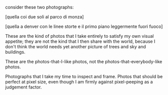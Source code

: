 consider these two photographs:

[quella coi due soli al parco di monza]

[quella a denver con le linee storte e il primo piano leggermente fuori fuoco]

These are the kind of photos that I take entirely to satisfy my own visual appetite; they are not the kind that I then share with the world, because I don't think the world needs yet another picture of trees and sky and buildings.

These are the photos-that-I-like photos, not the photos-that-everybody-like photos.

Photographs that I take my time to inspect and frame. Photos that should be perfect at pixel size, even though I am firmly against pixel-peeping as a judgement factor. 

